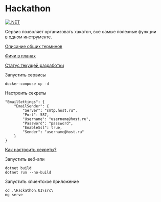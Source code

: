 # Hackathon
[![.NET](https://github.com/coder1coder/Hackathon/actions/workflows/main.yml/badge.svg)](https://github.com/coder1coder/Hackathon/actions/workflows/main.yml)

Сервис позволяет организовать хакатон, все самые полезные функции в одном инструменте.

[Описание общих терминов](https://github.com/coder1coder/Hackathon/wiki)

[Фичи в планах](https://github.com/coder1coder/Hackathon/discussions/categories/ideas)

[Статус текущей разработки](https://github.com/coder1coder/Hackathon/projects/1)

Запустить сервисы
```
docker-compose up -d
```

Настроить секреты
```
"EmailSettings": {
    "EmailSender": {
        "Server": "smtp.host.ru",
        "Port": 587,
        "Username": "username@host.ru",
        "Password": "password",
        "EnableSsl": true,
        "Sender": "username@host.ru"
    }
}
```
[Как настроить секреты?](https://learn.microsoft.com/en-us/aspnet/core/security/app-secrets)

Запустить веб-апи
```
dotnet build
dotnet run --no-build
```

Запустить клиентское приложение
```
cd .\Hackathon.UI\src\
ng serve
```
